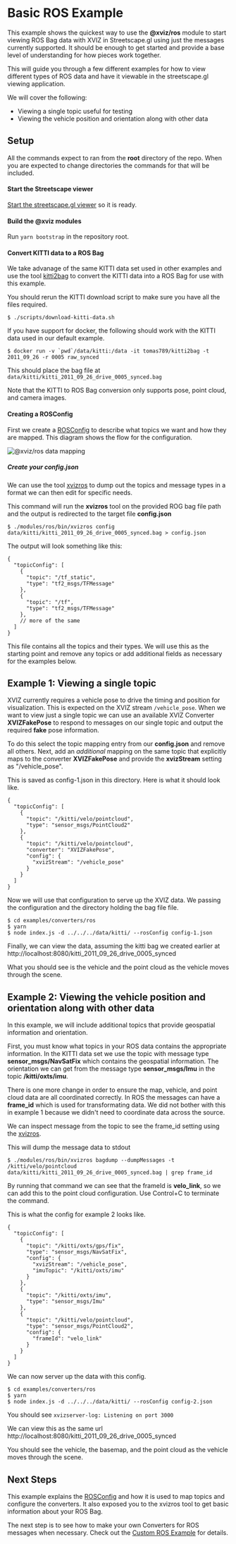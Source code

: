 # Basic ROS Example

This example shows the quickest way to use the **@xviz/ros** module to start viewing ROS Bag data
with XVIZ in Streetscape.gl using just the messages currently supported. It should be enough to get
started and provide a base level of understanding for how pieces work together.

This will guide you through a few different examples for how to view different types of ROS data and
have it viewable in the streetscape.gl viewing application.

We will cover the following:

- Viewing a single topic useful for testing
- Viewing the vehicle position and orientation along with other data

## Setup

All the commands expect to ran from the **root** directory of the repo. When you are expected to
change directories the commands for that will be included.

#### Start the Streetscape viewer

[Start the streetscape.gl viewer](https://github.com/uber/streetscape.gl/tree/master/test/apps/viewer#running-the-viewer-app)
so it is ready.

#### Build the @xviz modules

Run `yarn bootstrap` in the repository root.

#### Convert KITTI data to a ROS Bag

We take advanage of the same KITTI data set used in other examples and use the tool
[kitti2bag](https://github.com/tomas789/kitti2bag) to convert the KITTI data into a ROS Bag for use
with this example.

You should rerun the KITTI download script to make sure you have all the files required.

```
$ ./scripts/download-kitti-data.sh
```

If you have support for docker, the following should work with the KITTI data used in our default
example.

```
$ docker run -v `pwd`/data/kitti:/data -it tomas789/kitti2bag -t 2011_09_26 -r 0005 raw_synced
```

This should place the bag file at `data/kitti/kitti_2011_09_26_drive_0005_synced.bag`

Note that the KITTI to ROS Bag conversion only supports pose, point cloud, and camera images.

#### Creating a ROSConfig

First we create a [ROSConfig](../../..//docs/api-reference/ros/ros-config.md) to describe what
topics we want and how they are mapped. This diagram shows the flow for the configuration.

![@xviz/ros data mapping](../../../docs/api-reference/ros/images/xviz-ros-2-xviz-block-diagram.svg)

##### Create your config.json

We can use the tool [xvizros](../../../docs/api-reference/ros/tools/xvizros-tool.md) to dump out the
topics and message types in a format we can then edit for specific needs.

This command will run the **xvizros** tool on the provided ROG bag file path and the output is
redirected to the target file **config.json**

```
$ ./modules/ros/bin/xvizros config data/kitti/kitti_2011_09_26_drive_0005_synced.bag > config.json
```

The output will look something like this:

```
{
  "topicConfig": [
    {
      "topic": "/tf_static",
      "type": "tf2_msgs/TFMessage"
    },
    {
      "topic": "/tf",
      "type": "tf2_msgs/TFMessage"
    },
    // more of the same
  ]
}
```

This file contains all the topics and their types. We will use this as the starting point and remove
any topics or add additional fields as necessary for the examples below.

## Example 1: Viewing a single topic

XVIZ currently requires a vehicle pose to drive the timing and position for visualization. This is
expected on the XVIZ stream `/vehicle_pose`. When we want to view just a single topic we can use an
available XVIZ Converter **XVIZFakePose** to respond to messages on our single topic and output the
required **fake** pose information.

To do this select the topic mapping entry from our **config.json** and remove all others. Next, add
an _additional_ mapping on the same topic that explicitly maps to the converter **XVIZFakePose** and
provide the **xvizStream** setting as "/vehicle_pose".

This is saved as config-1.json in this directory. Here is what it should look like.

```
{
  "topicConfig": [
    {
      "topic": "/kitti/velo/pointcloud",
      "type": "sensor_msgs/PointCloud2"
    },
    {
      "topic": "/kitti/velo/pointcloud",
      "converter": "XVIZFakePose",
      "config": {
        "xvizStream": "/vehicle_pose"
      }
    }
  ]
}
```

Now we will use that configuration to serve up the XVIZ data. We passing the configuration and the
directory holding the bag file file.

```
$ cd examples/converters/ros
$ yarn
$ node index.js -d ../../../data/kitti/ --rosConfig config-1.json
```

Finally, we can view the data, assuming the kitti bag we created earlier at
http://localhost:8080/kitti_2011_09_26_drive_0005_synced

What you should see is the vehicle and the point cloud as the vehicle moves through the scene.

## Example 2: Viewing the vehicle position and orientation along with other data

In this example, we will include additional topics that provide geospatial information and
orientation.

First, you must know what topics in your ROS data contains the appropriate information. In the KITTI
data set we use the topic with message type **sensor_msgs/NavSatFix** which contains the geospatial
information. The orientation we can get from the message type **sensor_msgs/Imu** in the topic
**/kitti/oxts/imu**.

There is one more change in order to ensure the map, vehicle, and point cloud data are all
coordinated correctly. In ROS the messages can have a **frame_id** which is used for transformating
data. We did not bother with this in example 1 because we didn't need to coordinate data across the
source.

We can inspect message from the topic to see the frame_id setting using the
[xvizros](../../../docs/api-reference/ros/tools/xvizros-tool.md).

This will dump the message data to stdout

```
$ ./modules/ros/bin/xvizros bagdump --dumpMessages -t /kitti/velo/pointcloud data/kitti/kitti_2011_09_26_drive_0005_synced.bag | grep frame_id
```

By running that command we can see that the frameId is **velo_link**, so we can add this to the
point cloud configuration. Use Control+C to terminate the command.

This is what the config for example 2 looks like.

```
{
  "topicConfig": [
    {
      "topic": "/kitti/oxts/gps/fix",
      "type": "sensor_msgs/NavSatFix",
      "config": {
        "xvizStream": "/vehicle_pose",
        "imuTopic": "/kitti/oxts/imu"
      }
    },
    {
      "topic": "/kitti/oxts/imu",
      "type": "sensor_msgs/Imu"
    },
    {
      "topic": "/kitti/velo/pointcloud",
      "type": "sensor_msgs/PointCloud2",
      "config": {
        "frameId": "velo_link"
      }
    }
  ]
}
```

We can now server up the data with this config.

```
$ cd examples/converters/ros
$ yarn
$ node index.js -d ../../../data/kitti/ --rosConfig config-2.json
```

You should see `xvizserver-log: Listening on port 3000`

We can view this as the same url http://localhost:8080/kitti_2011_09_26_drive_0005_synced

You should see the vehicle, the basemap, and the point cloud as the vehicle moves through the scene.

## Next Steps

This example explains the [ROSConfig](/docs/api-reference/ros/ros-config.md) and how it is used to
map topics and configure the converters. It also exposed you to the xvizros tool to get basic
information about your ROS Bag.

The next step is to see how to make your own Converters for ROS messages when necessary. Check out
the [Custom ROS Example](../ros-custom) for details.
